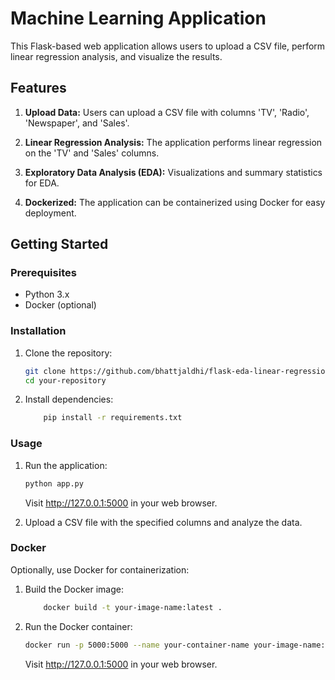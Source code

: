 # Machine Learning Application

This Flask-based web application allows users to upload a CSV file, perform linear regression analysis, and visualize the results.

## Features

1. **Upload Data:** Users can upload a CSV file with columns 'TV', 'Radio', 'Newspaper', and 'Sales'.

2. **Linear Regression Analysis:** The application performs linear regression on the 'TV' and 'Sales' columns.

3. **Exploratory Data Analysis (EDA):** Visualizations and summary statistics for EDA.

4. **Dockerized:** The application can be containerized using Docker for easy deployment.

## Getting Started

### Prerequisites

- Python 3.x
- Docker (optional)

### Installation

1. Clone the repository:

   ```bash
   git clone https://github.com/bhattjaldhi/flask-eda-linear-regression.git
   cd your-repository
   ```

2. Install dependencies:

    ```bash
        pip install -r requirements.txt
    ```

### Usage

1. Run the application:

   ```bash
   python app.py
   ```
   Visit http://127.0.0.1:5000 in your web browser.

2. Upload a CSV file with the specified columns and analyze the data.

### Docker
Optionally, use Docker for containerization:

1. Build the Docker image:

    ```bash
        docker build -t your-image-name:latest .
    ```

2. Run the Docker container:

    ```bash
    docker run -p 5000:5000 --name your-container-name your-image-name:latest
    ```
    Visit http://127.0.0.1:5000 in your web browser.

